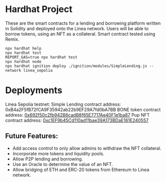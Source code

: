 # Hardhat Project
These are the smart contracts for a lending and borrowing platform written in Solidity and deployed onto the Linea network. 
Users will be able to borrow tokens, using an NFT as a collateral.
Smart contract tested using Remix.

```shell
npx hardhat help
npx hardhat test
REPORT_GAS=true npx hardhat test
npx hardhat node
npx hardhat ignition deploy ./ignition/modules/SimpleLending.js --network linea_sepolia
```

# Deployments
Linea Sepolia testnet: 
Simple Lending contract address: 0xB4a2F5fB72fCA9F35942ab22b9EF29A7fd0bA7BB
BONE token contract address: [0x692f50c2fb942B6cadB8f65E7717Ae40F1e1ba87](https://sepolia.lineascan.build/address/0x692f50c2fb942B6cadB8f65E7717Ae40F1e1ba87)
Pup NFT contract address: [0xc1EF9b45Cd110ad11bae39A173BDaE161E240557](https://sepolia.lineascan.build/address/0xc1EF9b45Cd110ad11bae39A173BDaE161E240557)

## Future Features:
- Add access control to only allow admins to withdraw the NFT collateral.
- Incorporate more tokens and liquidity pools.
- Allow P2P lending and borrowing.
- Use an Oracle to determine the value of an NFT.
- Allow bridging of ETH and ERC-20 tokens from Ethereum to Linea network.